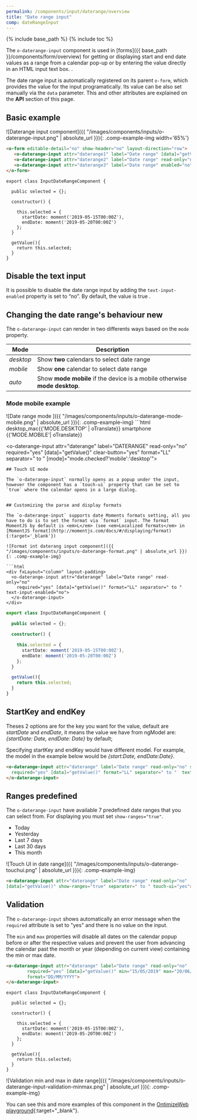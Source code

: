 ```yaml
---
permalink: /components/input/daterange/overview
title: "Date range input"
comp: dateRangeInput
---
```


{% include base_path %}
{% include toc %}

The `o-daterange-input` component is used in [forms]({{ base_path }}/components/form/overview) for getting or displaying start and end date values as a range from a calendar pop-up or by entering the value directly in an HTML input text box.
.

The date range input is automatically registered on its parent `o-form`, which provides the value for the input programatically. Its value can be also set manually via the `data` parameter. This and other attributes are explained on the **API** section of this page.

## Basic example
![Daterange input component]({{ "/images/components/inputs/o-daterange-input.png" | absolute_url }}){: .comp-example-img width='65%'}

```html
<o-form editable-detail="no" show-header="no" layout-direction="row">
   <o-daterange-input attr="daterange1" label="Date range" [data]="getValue()"> </o-daterange-input>
   <o-daterange-input attr="daterange2" label="Date range" read-only="no"  required="yes" [data]="getValue()"></o-daterange-input>
   <o-daterange-input attr="daterange3" label="Date range" enabled="no" [data]="getValue()"></o-daterange-input>
</o-form>
```

```
export class InputDateRangeComponent {

  public selected = {};

  constructor() {

    this.selected = {
      startDate: moment('2019-05-15T00:00Z'),
      endDate: moment('2019-05-20T00:00Z')
    };
  }

  getValue(){
    return this.selected;
  }
}

```

## Disable the text input

It is possible to disable the date range input by adding the `text-input-enabled` property  is set to “no”. By default, the value is true .

## Changing the date range's behaviour <span class='menuitem-badge'>new<span>

The `o-daterange-input` can render in two differents ways based on the `mode` property.

| Mode | Description |
|------|--------------|
| *desktop* | Show **two** calendars to select date range |
| *mobile* | Show **one** calendar to select date range |
| *auto* | Show  **mode mobile** if the device is a mobile otherwise **mode desktop**.


<h3>Mode mobile example</h3>
![Date range mode ]({{ "/images/components/inputs/o-daterange-mode-mobile.png" | absolute_url }}){: .comp-example-img}
```html
<div fxLayout="row" fxLayoutAlign="end center" class="selector-mode">
  <mat-icon>desktop_mac</mat-icon>{{'MODE.DESKTOP' | oTranslate}}
  <mat-slide-toggle #mode>
    <mat-icon>smartphone</mat-icon> {{'MODE.MOBILE'| oTranslate}}
  </mat-slide-toggle>
</div>


<o-daterange-input attr="daterange" label="DATERANGE" read-only="no" required="yes" [data]="getValue()"
  clear-button="yes" format="LL" separator=" to " [mode]="mode.checked?'mobile':'desktop'">
</o-daterange-input>
```
## Touch UI mode

The `o-daterange-input` normally opens as a popup under the input, however the component has a `touch-ui` property that can be set to `true` where the calendar opens in a large dialog.


## Customizing the parse and display formats

The `o-daterange-input` supports date Moments formats setting, all you have to do is to set the format via `format` input. The format MomentJS by default is <em>L</em> (see <em>Localized formats</em> in [MomentJS format](http://momentjs.com/docs/#/displaying/format){:target='_blank'})

![Format int daterang input component]({{ "/images/components/inputs/o-daterange-format.png" | absolute_url }}){: .comp-example-img}

```html
<div fxLayout="column" layout-padding>
  <o-daterange-input attr="daterange" label="Date range" read-only="no"
    required="yes" [data]="getValue()" format="LL" separator=" to " text-input-enabled="no">
  </o-daterange-input>
</div>
```
```ts
export class InputDateRangeComponent {

  public selected = {};

  constructor() {

    this.selected = {
      startDate: moment('2019-05-15T00:00Z'),
      endDate: moment('2019-05-20T00:00Z')
    };
  }

  getValue(){
    return this.selected;
  }
}
```

## StartKey and endKey

Theses 2 options are for the key you want for the value, default are *startDate* and *endDate*, it means the value we have from ngModel are: *{startDate: Date, endDate: Date}* by default;

Specifying startKey and endKey would have different model.  For example, the model in the example below would be *{start:Date, endDate:Date}*.

```html
<o-daterange-input attr="daterange" label="Date range" read-only="no" startKey="start" endKey="end"
  required="yes" [data]="getValue()" format="LL" separator=" to "  text-input-enabled="no">
</o-daterange-input>

```


## Ranges predefined

The `o-daterange-input` have available 7 predefined date ranges that you can select from. For displaying you must set `show-ranges="true"`.
- Today
- Yesterday
- Last 7 days
- Last 30 days
- This month

![Touch UI in date range]({{ "/images/components/inputs/o-daterange-touchui.png" | absolute_url }}){: .comp-example-img}

```html
<o-daterange-input attr="daterange" label="Date range" read-only="no"  required="yes"
[data]="getValue()" show-ranges="true" separator=" to " touch-ui="yes"></o-daterange-input>

```

## Validation
The `o-daterange-input` shows automatically an error message when the `required` attribute is set to "yes" and there is no value on the input.

The `min` and `max` properties will disable all dates on the calendar popup before or after the respective values and prevent the user from advancing the calendar past the month or year (depending on current view) containing the min or max date.

```html
<o-daterange-input attr="daterange" label="Date range" read-only="no"
        required="yes" [data]="getValue()" min="15/05/2019" max="20/06/2019"
        format="DD/MM/YYYY">
</o-daterange-input>
```

```
export class InputDateRangeComponent {

  public selected = {};

  constructor() {

    this.selected = {
      startDate: moment('2019-05-15T00:00Z'),
      endDate: moment('2019-05-20T00:00Z')
    };
  }

  getValue(){
    return this.selected;
  }
}
```

![Validation min and max in date range]({{ "/images/components/inputs/o-daterange-input-validation-minmax.png" | absolute_url }}){: .comp-example-img}




You can see this and more examples of this component in the [OntimizeWeb playground]({{site.playgroundurl}}/main/inputs/daterange){:target="_blank"}.